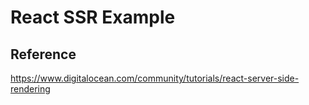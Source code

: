 # React SSR Example

## Reference

https://www.digitalocean.com/community/tutorials/react-server-side-rendering